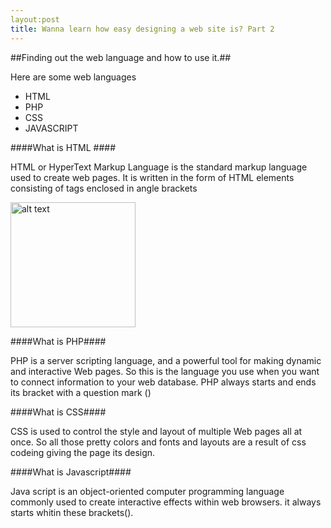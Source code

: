 ```yaml
---
layout:post
title: Wanna learn how easy designing a web site is? Part 2
---
```


<style>
  img{
    width:200px;}
</style>


##Finding out the web language and how to use it.##

Here are some web languages

* HTML
* PHP
* CSS
* JAVASCRIPT


####What is HTML ####

HTML or HyperText Markup Language is the standard markup language used to create web pages. It is written in the form of HTML elements consisting of tags enclosed in angle brackets 


![alt text](http://www.racineweb.com/images/code_snip.gif "HTML CODE EXAMPLE")

####What is PHP####

PHP is a server scripting language, and a powerful tool for making dynamic and interactive Web pages. So this is the language you use when you want to connect information to your web database. PHP always starts and ends its bracket with a question mark (<?php><?>)

####What is CSS####

CSS is used to control the style and layout of multiple Web pages all at once. So all those pretty colors and fonts and layouts are a result of css codeing giving the page its design.

####What is Javascript####

Java script is an object-oriented computer programming language commonly used to create interactive effects within web browsers. it always starts whitin these brackets(<script></script>).


